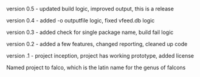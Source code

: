 version 0.5 - updated build logic, improved output, this is a release

version 0.4 - added -o outputfile logic, fixed vfeed.db logic

version 0.3 - added check for single package name, build fail logic

version 0.2 - added a few features, changed reporting, cleaned up code

version .1 - project inception, project has working prototype, added license

Named project to falco, which is the latin name for the genus of falcons
